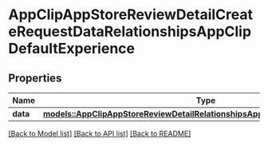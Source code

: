 # AppClipAppStoreReviewDetailCreateRequestDataRelationshipsAppClipDefaultExperience

## Properties

Name | Type | Description | Notes
------------ | ------------- | ------------- | -------------
**data** | [**models::AppClipAppStoreReviewDetailRelationshipsAppClipDefaultExperienceData**](AppClipAppStoreReviewDetail_relationships_appClipDefaultExperience_data.md) |  | 

[[Back to Model list]](../README.md#documentation-for-models) [[Back to API list]](../README.md#documentation-for-api-endpoints) [[Back to README]](../README.md)



